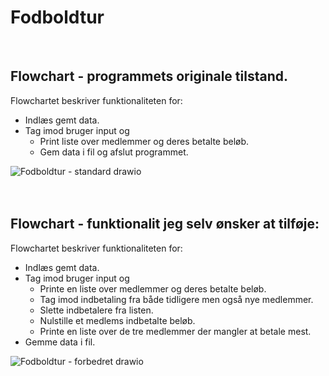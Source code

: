 # Fodboldtur
<br />

## Flowchart - programmets originale tilstand.
Flowchartet beskriver funktionaliteten for:
- Indlæs gemt data.
- Tag imod bruger input og
  - Print liste over medlemmer og deres betalte beløb.
  - Gem data i fil og afslut programmet.

![Fodboldtur - standard drawio](https://github.com/J0pper/Fodboldtur/assets/104348534/e92dd807-c4c7-475d-8478-115c9e970c36)
<br />
<br />
<br />

## Flowchart - funktionalit jeg selv ønsker at tilføje:
Flowchartet beskriver funktionaliteten for:
- Indlæs gemt data.
- Tag imod bruger input og
  - Printe en liste over medlemmer og deres betalte beløb.
  - Tag imod indbetaling fra både tidligere men også nye medlemmer.
  - Slette indbetalere fra listen.
  - Nulstille et medlems indbetalte beløb.
  - Printe en liste over de tre medlemmer der mangler at betale mest.
- Gemme data i fil.

![Fodboldtur - forbedret drawio](https://github.com/J0pper/Fodboldtur/assets/104348534/f60201a3-dfc7-4338-944b-324cad8299a7)

